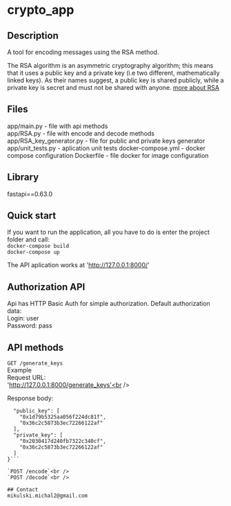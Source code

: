 # crypto_app
## Description
 A tool for encoding messages using the RSA method.
 
The RSA algorithm is an asymmetric cryptography algorithm; this means that it uses a public key and a private key (i.e two different, mathematically linked keys). As their names suggest, a public key is shared publicly, while a private key is secret and must not be shared with anyone. [more about RSA](https://www.educative.io/edpresso/what-is-the-rsa-algorithm)

## Files

app/main.py - file with api methods<br />
app/RSA.py - file with encode and decode methods<br />
app/RSA_key_generator.py - file for public and private keys generator<br />
app/unit_tests.py - aplication unit tests
docker-compose.yml - docker compose configuration
Dockerfile - file docker for image configuration

## Library

fastapi==0.63.0

## Quick start
If you want to run the application, all you have to do is enter the project folder and call:<br />
`docker-compose build`<br />
`docker-compose up`

The API aplication works at 'http://127.0.0.1:8000/'

## Authorization API

Api has HTTP Basic Auth for simple authorization. Default authorization data:<br />
Login: user<br />
Password: pass<br />

## API methods
`GET /generate_keys`<br />
Example<br />
Request URL:<br /> 'http://127.0.0.1:8000/generate_keys'<br />

Response body:<br />
```{
  "public_key": [
    "0x1d79b5325aa056f224dc81f",
    "0x36c2c5873b3ec72266122af"
  ],
  "private_key": [
    "0x2030417d240fb7322c340cf",
    "0x36c2c5873b3ec72266122af"
  ]
}```

`POST /encode`<br />
`POST /decode`<br />

## Contact
mikulski.michal2@gmail.com
